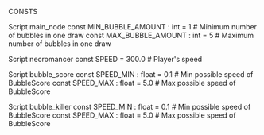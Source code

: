 CONSTS

Script main_node
const MIN_BUBBLE_AMOUNT : int = 1	# Minimum number of bubbles in one draw
const MAX_BUBBLE_AMOUNT : int = 5	# Maximum number of bubbles in one draw

Script necromancer
const SPEED = 300.0		# Player's speed

Script bubble_score
const SPEED_MIN : float = 0.1	# Min possible speed of BubbleScore
const SPEED_MAX : float = 5.0	# Max possible speed of BubbleScore

Script bubble_killer
const SPEED_MIN : float = 0.1		# Min possible speed of BubbleScore
const SPEED_MAX : float = 5.0		# Max possible speed of BubbleScore
